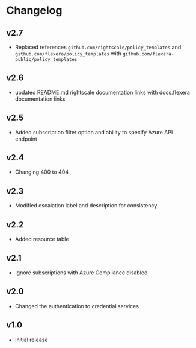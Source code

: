 # Changelog

## v2.7

- Replaced references `github.com/rightscale/policy_templates` and `github.com/flexera/policy_templates` with `github.com/flexera-public/policy_templates`

## v2.6

- updated README.md rightscale documentation links with docs.flexera documentation links

## v2.5

- Added subscription filter option and ability to specify Azure API endpoint

## v2.4

- Changing 400 to 404

## v2.3

- Modified escalation label and description for consistency

## v2.2

- Added resource table

## v2.1

- Ignore subscriptions with Azure Compliance disabled

## v2.0

- Changed the authentication to credential services

## v1.0

- initial release
